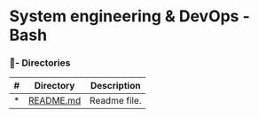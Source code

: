 # System engineering & DevOps - Bash

### :file_folder:- Directories

| #   |        Directory         | Description  |
| --- | :----------------------: | ------------ |
| \*  | [README.md](./README.md) | Readme file. |
